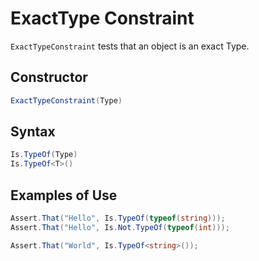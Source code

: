 # ExactType Constraint

`ExactTypeConstraint` tests that an object is an exact Type.

## Constructor

```csharp
ExactTypeConstraint(Type)
```

## Syntax

```csharp
Is.TypeOf(Type)
Is.TypeOf<T>()
```

## Examples of Use

```csharp
Assert.That("Hello", Is.TypeOf(typeof(string)));
Assert.That("Hello", Is.Not.TypeOf(typeof(int)));

Assert.That("World", Is.TypeOf<string>());
```
